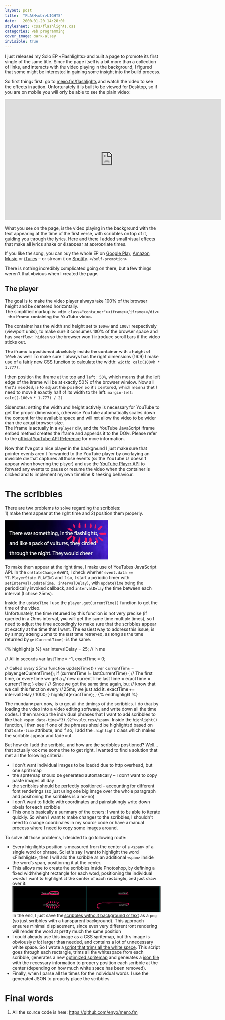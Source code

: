 ```yaml
---
layout: post
title:  "FLASH<wbr>LIGHTS"
date:   2000-01-20 14:28:00
stylesheet: /css/flashlights.css
categories: web programming
cover_image: dark-alley
invisible: true
---
```


I just released my Solo EP «Flashlights» and built a page to promote its first single of the same title. Since the
page itself is a bit more than a collection of links, and interacts with the video playing in the background, I
figured that some might be interested in gaining some insight into the build process.

So first things first: go to [meno.fm/flashlights](http://www.meno.fm/flashlights/) and watch the video to see the
effects in action. Unfortunately it is built to be viewed for Desktop, so if you are on mobile you will only be able
to see the plain video:

<section class="embedded-video">
  <div><iframe width="700" height="394" src="https://www.youtube.com/embed/sFBFkZYGgcE?rel=0" frameborder="0" allowfullscreen></iframe></div>
</section>

What you see on the page, is the video playing in the background with the text appearing at the time of the first verse,
with scribbles on top of it, guiding you through the lyrics. Here and there I added small visual effects that make all
lyrics shake or disappear at appropriate times.

If you like the song, you can buy the whole EP on [Google Play](https://play.google.com/store/music/album/Meno_Flashlights?id=Bvkm477idlkjw6joacowb7aa4he),
[Amazon Music](https://www.amazon.com/gp/product/B01AP3ETYO?ie=UTF8&keywords=meno%20flashlights&qid=1454067033&ref_=sr_1_3&s=dmusic&sr=8-3)
or [iTunes](https://itunes.apple.com/at/album/flashlights-ep/id1075875101?l=en) –
or stream it on [Spotify](https://open.spotify.com/album/14y7LCmuPCBAZqrvc6uqkd). `</self-promotion>`

There is nothing incredibly complicated going on there, but a few things weren't that obvious when I created
the page.


<div class="dark the-player backdrop">
  <h2>The player</h2>

  <div class="side-by-side">
    <div class="side">
      <p>
        The goal is to make the video player always take 100% of the browser height and be centered horizontally.
        <br>
        The simplified markup is: <code>&lt;div class="container"&gt;&lt;iframe&gt;&lt;/iframe&gt;&lt;/div&gt;</code>
        – the iframe containing the YouTube video.
      </p>
      <p>
        The container has the width and height set to <code>100vw</code> and
        <code>100vh</code> respectively (viewport units), to make sure it consumes 100% of the browser space and has
        <code>overflow: hidden</code> so the browser won't introduce scroll bars if the video sticks out.
      </p>
    </div>
    <div class="side">
      <p>
        The iframe is positioned absolutely inside the container with a height of <code>100vh</code> as well.
        To make sure it always has the right dimensions (16:9) I make use of a <a href="https://developer.mozilla.org/en-US/docs/Web/CSS/calc">fairly new CSS function</a>
        to calculate the width: <code>width: calc(100vh * 1.777)</code>.
      </p>
      <p>
        I then position the iframe at the top and <code>left: 50%</code>, which means that the left edge of the iframe
        will be at exactly 50% of the browser window. Now all that's needed, is to adjust this position so it's centered,
        which means that I need to move it exactly half of its width to the left: <code>margin-left: calc((-100vh * 1.777) / 2)</code>
      </p>
    </div>
  </div>
  
  <p>
    Sidenotes: setting the width and height actively is necessary for YouTube to get the proper dimensions, otherwise
    YouTube automatically scales down the content for the available space and will not allow the video to be wider than
    the actual browser size.<br>
    The iframe is actually in a <code>#player</code> div, and the YouTube JavaScript iframe embed method creates the
    iframe and appends it to the DOM. Please refer to the
    <a href="https://developers.google.com/youtube/iframe_api_reference">official YouTube API Reference</a> for more
    information.
  </p>
</div>


Now that I've got a nice player in the background I just make sure that pointer events aren't forwarded to the
YouTube player by overlaying an invisible div that captures all those events (so the YouTube UI doesn't appear when
hovering the player) and use the [YouTube Player API](https://developers.google.com/youtube/iframe_api_reference?hl=en#Playback_controls)
to forward any events to pause or resume the video when the container is clicked and to implement my own timeline &
seeking behaviour.


# The scribbles

<div class="side-by-side">
  <div class="side">
    <p>
      There are two problems to solve regarding the scribbles:<br>
      1) make them appear at the right time and 2) position them properly.
    </p>
  </div>
  <div class="side">
    <p>
      <img style="margin: 0 auto;" src="/images/posts/flashlights-example.jpg">
    </p>
  </div>
</div>
  
<p>
  To make them appear at the right time, I make use of YouTubes JavaScript API. In the <code>onStateChange</code>
  event, I check whether <code>event.data == YT.PlayerState.PLAYING</code> and if so, I start a periodic timer
  with <code>setInterval(updateTime, intervalDelay)</code>, with <code>updateTime</code> being the periodically
  invoked callback, and <code>intervalDelay</code> the time between each interval (I chose 25ms).
</p>

<div class="side-by-side">
  <div class="side">
    <p>
      Inside the <code>updateTime</code> I use the <code>player.getCurrentTime()</code> function to get the time of the video.
      <br>
      Unfortunately, the
      time returned by this function is not very precise (if queried in a 25ms interval, you will get the same time multiple
      times), so I need to adjust the time accordingly to make sure that the scribbles appear at exactly at the time that I
      want. The easiest way to address this issue, is by simply adding 25ms to the last time retrieved, as long as the time
      returned by <code>getCurrentTime()</code> is the same.
    </p>
  </div>
  <div class="side">
{% highlight js %}
var intervalDelay = 25; // in ms

// All in seconds
var lastTime = -1, exactTime = 0;

// Called every 25ms
function updateTime() {
  var currentTime = player.getCurrentTime();
  if (currentTime != lastCurrentTime) {
    // The first time, or every time we get a
    // new currentTime
    lastTime = exactTime = currentTime;
  }
  else {
    // Since we got the same time again, but
    // know that we call this function every
    // 25ms, we just add it.
    exactTime += intervalDelay / 1000;
  }
  highlight(exactTime);
}
{% endhighlight %}
  </div>
</div>
   
The mundane part now, is to get all the timings of the scribbles. I do that by loading the video into a video editing
software, and write down all the time codes. I then markup the individual phrases that I want to add scribbles to like
that: `<span data-time="33.92">vultures</span>`. Inside the `highlight()` function, I then see if one of the phrases
should be highlighted based on that `date-time` attribute, and if so, I add the `.highlight` class which makes the
scribble appear and fade out.

But how do I add the scribble, and how are the scribbles positioned? Well... that actually took me some time to get right.
I wanted to find a solution that met all the following criteria:

- I don't want individual images to be loaded due to http overhead, but one spritemap
- the spritemap should be generated automatically – I don't want to copy paste images all day
- the scribbles should be perfectly positioned – accounting for different font renderings (so just using one
  big image over the whole paragraph and positioning the scribbles is a no-no)
- I don't want to fiddle with coordinates and painstakingly write down pixels for each scribble
- This one is basically a summary of the others: I want to be able to iterate quickly. So when I want to make changes to
  the scribbles, I shouldn't need to change coordinates in my source code or have a manual process where I need to copy
  some images around.

To solve all those problems, I decided to go following route:
 
- Every highlights position is measured from the center of a `<span>` of a single word or phrase. So let's say I want to
  highlight the word «Flashlight», then I will add the scribble as an additional `<span>` inside the word's span,
  positioning it at the center.  
- This allows me to create the scribbles inside Photoshop, by defining a fixed width/height rectangle for each word,
  positioning the individual words I want to highlight at the center of each rectangle, and just draw over it:  
  ![](/images/posts/flashlights-scribble-screenshot.png)  
  In the end, I just save the [scribbles without background or text](https://github.com/enyo/meno.fm/blob/gh-pages/flashlights/images/highlights/_verse1.png)
  as a `png` (so just scribbles with a transparent background).
  This approach ensures minimal displacement, since even very different font rendering will render the word at pretty
  much the same position
- I could already use this image as a CSS spritemap, but this image is obviously _a lot_ larger than needed, and
  contains a lot of unnecessary white space. So I wrote a [script that trims all the white space](https://github.com/enyo/meno.fm/blob/gh-pages/flashlights/images/highlights/_production/bin/create_spritemap.dart).
  This script goes through each rectangle, trims all the whitespace from each scribble, generates a new
  [optimized spritemap](https://github.com/enyo/meno.fm/blob/gh-pages/flashlights/images/highlights/verse1.png) and
  generates a [json file](https://github.com/enyo/meno.fm/blob/gh-pages/_includes/flashlights/verse1.json) with the
  necessary information to properly position each scribble at the center (depending on how much white space has been
  removed).
- Finally, when I parse all the times for the individual words, I use the generated JSON to properly place the scribbles
  
# Final words

1. All the source code is here: https://github.com/enyo/meno.fm


